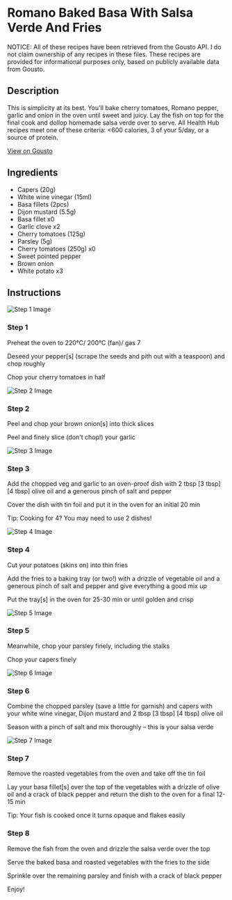 # Romano Baked Basa With Salsa Verde And Fries

NOTICE: All of these recipes have been retrieved from the Gousto API. I do not claim ownership of any recipes in these files. These recipes are provided for informational purposes only, based on publicly available data from Gousto.

## Description

This is simplicity at its best. You'll bake cherry tomatoes, Romano pepper, garlic and onion in the oven until sweet and juicy. Lay the fish on top for the final cook and dollop homemade salsa verde over to serve. All Health Hub recipes meet one of these criteria: <600 calories, 3 of your 5/day, or a source of protein.

[View on Gousto](https://www.gousto.co.uk/recipes/cookbook/romano-baked-basa-with-salsa-verde-fries)

## Ingredients

- Capers (20g)
- White wine vinegar (15ml)
- Basa fillets (2pcs)
- Dijon mustard (5.5g)
- Basa fillet x0
- Garlic clove x2
- Cherry tomatoes (125g)
- Parsley (5g)
- Cherry tomatoes (250g) x0
- Sweet pointed pepper
- Brown onion
- White potato x3

## Instructions

![Step 1 Image](https://production-media.gousto.co.uk/cms/recipe-step-image/Step-1-1620223148750-x200.jpg)

### Step 1

Preheat the oven to 220°C/ 200°C (fan)/ gas 7

Deseed your pepper[s] (scrape the seeds and pith out with a teaspoon) and chop roughly

Chop your cherry tomatoes in half

![Step 2 Image](https://production-media.gousto.co.uk/cms/recipe-step-image/Step-2-1620223154371-x200.jpg)

### Step 2

Peel and chop your brown onion[s] into thick slices

Peel and finely slice (don't chop!) your garlic

![Step 3 Image](https://production-media.gousto.co.uk/cms/recipe-step-image/Step-3-1620223164372-x200.jpg)

### Step 3

Add the chopped veg and garlic to an oven-proof dish with 2 tbsp <span class="text-purple">[3 tbsp]</span> <span class="text-danger">[4 tbsp]</span> olive oil and a generous pinch of salt and pepper

Cover the dish with tin foil and put it in the oven for an initial 20 min

Tip: Cooking for 4? You may need to use 2 dishes!

![Step 4 Image](https://production-media.gousto.co.uk/cms/recipe-step-image/Step-4-1620223507435-x200.jpg)

### Step 4

Cut your potatoes (skins on) into thin fries

Add the fries to a baking tray (or two!) with a drizzle of vegetable oil and a generous pinch of salt and pepper and give everything a good mix up

Put the tray[s] in the oven for 25-30 min or until golden and crisp

![Step 5 Image](https://production-media.gousto.co.uk/cms/recipe-step-image/Step-5-1620223533428-x200.jpg)

### Step 5

Meanwhile, chop your parsley finely, including the stalks

Chop your capers finely

![Step 6 Image](https://production-media.gousto.co.uk/cms/recipe-step-image/Step-6-1620223543542-x200.jpg)

### Step 6

Combine the chopped parsley (save a little for garnish) and capers with your white wine vinegar, Dijon mustard and 2 tbsp <span class="text-purple">[3 tbsp]</span> <span class="text-danger">[4 tbsp]</span> olive oil

Season with a pinch of salt and mix thoroughly – this is your salsa verde

![Step 7 Image](https://production-media.gousto.co.uk/cms/recipe-step-image/Step-7-1620223577427-x200.jpg)

### Step 7

Remove the roasted vegetables from the oven and take off the tin foil

Lay your basa fillet[s] over the top of the vegetables with a drizzle of olive oil and a crack of black pepper and return the dish to the oven for a final 12-15 min

Tip: Your fish is cooked once it turns opaque and flakes easily

### Step 8

Remove the fish from the oven and drizzle the salsa verde over the top

Serve the baked basa and roasted vegetables with the fries to the side

Sprinkle over the remaining parsley and finish with a crack of black pepper

Enjoy!

